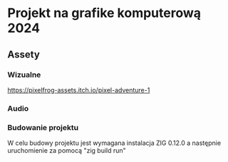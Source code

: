 # Projekt na grafike komputerową 2024
## Assety
### Wizualne
https://pixelfrog-assets.itch.io/pixel-adventure-1
### Audio
### Budowanie projektu
W celu budowy projektu jest wymagana instalacja ZIG 0.12.0
a następnie uruchomienie za pomocą "zig build run"
